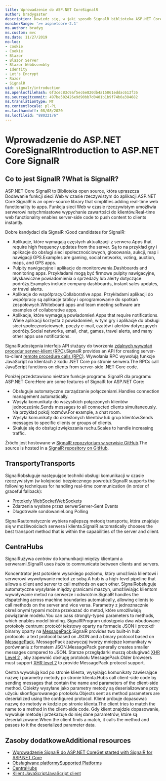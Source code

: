 ```yaml
---
title: Wprowadzenie do ASP.NET CoreSignalR
author: bradygaster
description: Dowiedz się, w jaki sposób SignalR biblioteka ASP.NET Core upraszcza Dodawanie funkcji w czasie rzeczywistym do aplikacji.
monikerRange: '>= aspnetcore-2.1'
ms.author: bradyg
ms.custom: mvc
ms.date: 11/27/2019
no-loc:
- cookie
- Cookie
- Blazor
- Blazor Server
- Blazor WebAssembly
- Identity
- Let's Encrypt
- Razor
- SignalR
uid: signalr/introduction
ms.openlocfilehash: 6f3cec83c9af5ec6e820db4a15061eddac613f36
ms.sourcegitcommit: 497be502426e9d90bb7d0401b1b9f74b6a384682
ms.translationtype: MT
ms.contentlocale: pl-PL
ms.lasthandoff: 08/08/2020
ms.locfileid: "88022176"
---
```

# <a name="introduction-to-aspnet-core-no-locsignalr"></a><span data-ttu-id="90953-103">Wprowadzenie do ASP.NET CoreSignalR</span><span class="sxs-lookup"><span data-stu-id="90953-103">Introduction to ASP.NET Core SignalR</span></span>

## <a name="what-is-no-locsignalr"></a><span data-ttu-id="90953-104">Co to jest SignalR ?</span><span class="sxs-lookup"><span data-stu-id="90953-104">What is SignalR?</span></span>

<span data-ttu-id="90953-105">ASP.NET Core SignalR to Biblioteka open source, która upraszcza Dodawanie funkcji sieci Web w czasie rzeczywistym do aplikacji.</span><span class="sxs-lookup"><span data-stu-id="90953-105">ASP.NET Core SignalR is an open-source library that simplifies adding real-time web functionality to apps.</span></span> <span data-ttu-id="90953-106">Funkcja sieci Web w czasie rzeczywistym umożliwia serwerowi natychmiastowe wypychanie zawartości do klientów.</span><span class="sxs-lookup"><span data-stu-id="90953-106">Real-time web functionality enables server-side code to push content to clients instantly.</span></span>

<span data-ttu-id="90953-107">Dobre kandydaci dla SignalR :</span><span class="sxs-lookup"><span data-stu-id="90953-107">Good candidates for SignalR:</span></span>

* <span data-ttu-id="90953-108">Aplikacje, które wymagają częstych aktualizacji z serwera.</span><span class="sxs-lookup"><span data-stu-id="90953-108">Apps that require high frequency updates from the server.</span></span> <span data-ttu-id="90953-109">Są to na przykład gry i aplikacje do obsługi sieci społecznościowych, głosowania, aukcji, map i nawigacji GPS.</span><span class="sxs-lookup"><span data-stu-id="90953-109">Examples are gaming, social networks, voting, auction, maps, and GPS apps.</span></span>
* <span data-ttu-id="90953-110">Pulpity nawigacyjne i aplikacje do monitorowania.</span><span class="sxs-lookup"><span data-stu-id="90953-110">Dashboards and monitoring apps.</span></span> <span data-ttu-id="90953-111">Przykładami mogą być firmowe pulpity nawigacyjne, błyskawiczne powiadomienia o sprzedaży lub alerty dotyczące podróży.</span><span class="sxs-lookup"><span data-stu-id="90953-111">Examples include company dashboards, instant sales updates, or travel alerts.</span></span>
* <span data-ttu-id="90953-112">Aplikacje do współpracy.</span><span class="sxs-lookup"><span data-stu-id="90953-112">Collaborative apps.</span></span> <span data-ttu-id="90953-113">Przykładami aplikacji do współpracy są aplikacje tablicy i oprogramowanie do spotkań zespołowych.</span><span class="sxs-lookup"><span data-stu-id="90953-113">Whiteboard apps and team meeting software are examples of collaborative apps.</span></span>
* <span data-ttu-id="90953-114">Aplikacje, które wymagają powiadomień.</span><span class="sxs-lookup"><span data-stu-id="90953-114">Apps that require notifications.</span></span> <span data-ttu-id="90953-115">Wiele aplikacji korzysta z powiadomień, w tym gry i aplikacje do obsługi sieci społecznościowych, poczty e-mail, czatów i alertów dotyczących podróży.</span><span class="sxs-lookup"><span data-stu-id="90953-115">Social networks, email, chat, games, travel alerts, and many other apps use notifications.</span></span>

<span data-ttu-id="90953-116">SignalRudostępnia interfejs API służący do tworzenia [zdalnych wywołań procedur serwer-klient (RPC)](https://wikipedia.org/wiki/Remote_procedure_call).</span><span class="sxs-lookup"><span data-stu-id="90953-116">SignalR provides an API for creating server-to-client [remote procedure calls (RPC)](https://wikipedia.org/wiki/Remote_procedure_call).</span></span> <span data-ttu-id="90953-117">Wywołania RPC wywołują funkcje JavaScript na klientach z kodu .NET Core po stronie serwera.</span><span class="sxs-lookup"><span data-stu-id="90953-117">The RPCs call JavaScript functions on clients from server-side .NET Core code.</span></span>

<span data-ttu-id="90953-118">Poniżej przedstawiono niektóre funkcje programu SignalR dla programu ASP.NET Core:</span><span class="sxs-lookup"><span data-stu-id="90953-118">Here are some features of SignalR for ASP.NET Core:</span></span>

* <span data-ttu-id="90953-119">Obsługuje automatyczne zarządzanie połączeniami.</span><span class="sxs-lookup"><span data-stu-id="90953-119">Handles connection management automatically.</span></span>
* <span data-ttu-id="90953-120">Wysyła komunikaty do wszystkich połączonych klientów jednocześnie.</span><span class="sxs-lookup"><span data-stu-id="90953-120">Sends messages to all connected clients simultaneously.</span></span> <span data-ttu-id="90953-121">Na przykład pokój rozmów.</span><span class="sxs-lookup"><span data-stu-id="90953-121">For example, a chat room.</span></span>
* <span data-ttu-id="90953-122">Wysyła komunikaty do określonych klientów lub grup klientów.</span><span class="sxs-lookup"><span data-stu-id="90953-122">Sends messages to specific clients or groups of clients.</span></span>
* <span data-ttu-id="90953-123">Skaluje się do obsługi zwiększania ruchu.</span><span class="sxs-lookup"><span data-stu-id="90953-123">Scales to handle increasing traffic.</span></span>

<span data-ttu-id="90953-124">Źródło jest hostowane w [ SignalR repozytorium w serwisie GitHub](https://github.com/dotnet/AspNetCore/tree/master/src/SignalR).</span><span class="sxs-lookup"><span data-stu-id="90953-124">The source is hosted in a [SignalR repository on GitHub](https://github.com/dotnet/AspNetCore/tree/master/src/SignalR).</span></span>

## <a name="transports"></a><span data-ttu-id="90953-125">Transporty</span><span class="sxs-lookup"><span data-stu-id="90953-125">Transports</span></span>

<span data-ttu-id="90953-126">SignalRobsługuje następujące techniki obsługi komunikacji w czasie rzeczywistym (w kolejności bezpiecznego powrotu):</span><span class="sxs-lookup"><span data-stu-id="90953-126">SignalR supports the following techniques for handling real-time communication (in order of graceful fallback):</span></span>

* [<span data-ttu-id="90953-127">Protokoły WebSocket</span><span class="sxs-lookup"><span data-stu-id="90953-127">WebSockets</span></span>](https://tools.ietf.org/html/rfc7118)
* <span data-ttu-id="90953-128">Zdarzenia wysłane przez serwer</span><span class="sxs-lookup"><span data-stu-id="90953-128">Server-Sent Events</span></span>
* <span data-ttu-id="90953-129">Długotrwałe sondowanie</span><span class="sxs-lookup"><span data-stu-id="90953-129">Long Polling</span></span>

<span data-ttu-id="90953-130">SignalRautomatycznie wybiera najlepszą metodę transportu, która znajduje się w możliwościach serwera i klienta.</span><span class="sxs-lookup"><span data-stu-id="90953-130">SignalR automatically chooses the best transport method that is within the capabilities of the server and client.</span></span>

## <a name="hubs"></a><span data-ttu-id="90953-131">Centra</span><span class="sxs-lookup"><span data-stu-id="90953-131">Hubs</span></span>

<span data-ttu-id="90953-132">SignalRużywa *centrów* do komunikacji między klientami a serwerami.</span><span class="sxs-lookup"><span data-stu-id="90953-132">SignalR uses *hubs* to communicate between clients and servers.</span></span>

<span data-ttu-id="90953-133">Koncentrator jest potokiem wysokiego poziomu, który umożliwia klientowi i serwerowi wywoływanie metod ze sobą.</span><span class="sxs-lookup"><span data-stu-id="90953-133">A hub is a high-level pipeline that allows a client and server to call methods on each other.</span></span> <span data-ttu-id="90953-134">SignalRobsługuje automatyczne wysyłanie między granicami maszyn, umożliwiając klientom wywoływanie metod na serwerze i odwrotnie.</span><span class="sxs-lookup"><span data-stu-id="90953-134">SignalR handles the dispatching across machine boundaries automatically, allowing clients to call methods on the server and vice versa.</span></span> <span data-ttu-id="90953-135">Parametry z jednoznacznie określonymi typami można przekazać do metod, które umożliwiają powiązanie modelu.</span><span class="sxs-lookup"><span data-stu-id="90953-135">You can pass strongly-typed parameters to methods, which enables model binding.</span></span> <span data-ttu-id="90953-136">SignalRProgram udostępnia dwa wbudowane protokoły centrum: protokół tekstowy oparty na formacie JSON i protokół binarny oparty na [MessagePack](https://msgpack.org/).</span><span class="sxs-lookup"><span data-stu-id="90953-136">SignalR provides two built-in hub protocols: a text protocol based on JSON and a binary protocol based on [MessagePack](https://msgpack.org/).</span></span>  <span data-ttu-id="90953-137">MessagePack zazwyczaj tworzy mniejsze komunikaty w porównaniu z formatem JSON.</span><span class="sxs-lookup"><span data-stu-id="90953-137">MessagePack generally creates smaller messages compared to JSON.</span></span> <span data-ttu-id="90953-138">Starsze przeglądarki muszą obsługiwać [XHR Level 2](https://caniuse.com/#feat=xhr2) , aby zapewnić obsługę protokołu MessagePack.</span><span class="sxs-lookup"><span data-stu-id="90953-138">Older browsers must support [XHR level 2](https://caniuse.com/#feat=xhr2) to provide MessagePack protocol support.</span></span>

<span data-ttu-id="90953-139">Centra wywołują kod po stronie klienta, wysyłając komunikaty zawierające nazwę i parametry metody po stronie klienta.</span><span class="sxs-lookup"><span data-stu-id="90953-139">Hubs call client-side code by sending messages that contain the name and parameters of the client-side method.</span></span> <span data-ttu-id="90953-140">Obiekty wysyłane jako parametry metody są deserializowane przy użyciu skonfigurowanego protokołu.</span><span class="sxs-lookup"><span data-stu-id="90953-140">Objects sent as method parameters are deserialized using the configured protocol.</span></span> <span data-ttu-id="90953-141">Klient próbuje dopasować nazwę do metody w kodzie po stronie klienta.</span><span class="sxs-lookup"><span data-stu-id="90953-141">The client tries to match the name to a method in the client-side code.</span></span> <span data-ttu-id="90953-142">Gdy klient znajdzie dopasowanie, wywołuje metodę i przekazuje do niej dane parametrów, które są deserializowane.</span><span class="sxs-lookup"><span data-stu-id="90953-142">When the client finds a match, it calls the method and passes to it the deserialized parameter data.</span></span>

## <a name="additional-resources"></a><span data-ttu-id="90953-143">Zasoby dodatkowe</span><span class="sxs-lookup"><span data-stu-id="90953-143">Additional resources</span></span>

* [<span data-ttu-id="90953-144">Wprowadzenie SignalR do ASP.NET Core</span><span class="sxs-lookup"><span data-stu-id="90953-144">Get started with SignalR for ASP.NET Core</span></span>](xref:tutorials/signalr)
* [<span data-ttu-id="90953-145">Obsługiwane platformy</span><span class="sxs-lookup"><span data-stu-id="90953-145">Supported Platforms</span></span>](xref:signalr/supported-platforms)
* [<span data-ttu-id="90953-146">Centra</span><span class="sxs-lookup"><span data-stu-id="90953-146">Hubs</span></span>](xref:signalr/hubs)
* [<span data-ttu-id="90953-147">Klient JavaScript</span><span class="sxs-lookup"><span data-stu-id="90953-147">JavaScript client</span></span>](xref:signalr/javascript-client)
